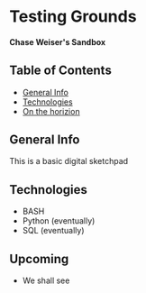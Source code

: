 # Testing Grounds
#### Chase Weiser's Sandbox

## Table of Contents
* [General Info](#general-info)
* [Technologies](#technologies)
* [On the horizion](#upcoming)

## General Info
This is a basic digital sketchpad

## Technologies
* BASH
* Python (eventually)
* SQL (eventually)

## Upcoming
* We shall see


